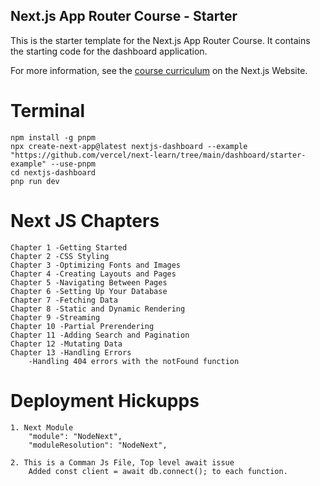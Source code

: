 ## Next.js App Router Course - Starter

This is the starter template for the Next.js App Router Course. It contains the starting code for the dashboard application.

For more information, see the [course curriculum](https://nextjs.org/learn) on the Next.js Website.

# Terminal

```
npm install -g pnpm
npx create-next-app@latest nextjs-dashboard --example "https://github.com/vercel/next-learn/tree/main/dashboard/starter-example" --use-pnpm
cd nextjs-dashboard
pnp run dev
```

# Next JS Chapters

```
Chapter 1 -Getting Started
Chapter 2 -CSS Styling
Chapter 3 -Optimizing Fonts and Images
Chapter 4 -Creating Layouts and Pages
Chapter 5 -Navigating Between Pages
Chapter 6 -Setting Up Your Database
Chapter 7 -Fetching Data
Chapter 8 -Static and Dynamic Rendering
Chapter 9 -Streaming
Chapter 10 -Partial Prerendering
Chapter 11 -Adding Search and Pagination
Chapter 12 -Mutating Data
Chapter 13 -Handling Errors
    -Handling 404 errors with the notFound function

```

# Deployment Hickupps

```
1. Next Module
    "module": "NodeNext",
    "moduleResolution": "NodeNext",

2. This is a Comman Js File, Top level await issue
    Added const client = await db.connect(); to each function.
```
